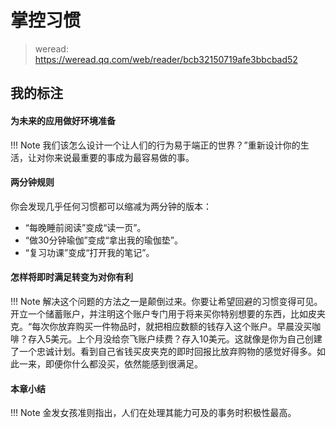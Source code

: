 # 掌控习惯

> weread: https://weread.qq.com/web/reader/bcb32150719afe3bbcbad52

## 我的标注

#### 为未来的应用做好环境准备

!!! Note 
    我们该怎么设计一个让人们的行为易于端正的世界？”重新设计你的生活，让对你来说最重要的事成为最容易做的事。


#### 两分钟规则

你会发现几乎任何习惯都可以缩减为两分钟的版本：

- “每晚睡前阅读”变成“读一页”。
- “做30分钟瑜伽”变成“拿出我的瑜伽垫”。
- “复习功课”变成“打开我的笔记”。


#### 怎样将即时满足转变为对你有利

!!! Note 
    解决这个问题的方法之一是颠倒过来。你要让希望回避的习惯变得可见。开立一个储蓄账户，并注明这个账户专门用于将来买你特别想要的东西，比如皮夹克。“每次你放弃购买一件物品时，就把相应数额的钱存入这个账户。早晨没买咖啡？存入5美元。上个月没给奈飞账户续费？存入10美元。这就像是你为自己创建了一个忠诚计划。看到自己省钱买皮夹克的即时回报比放弃购物的感觉好得多。如此一来，即便你什么都没买，依然能感到很满足。


#### 本章小结

!!! Note 
    金发女孩准则指出，人们在处理其能力可及的事务时积极性最高。  